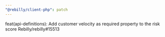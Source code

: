 ```yaml
---
"@rebilly/client-php": patch
---
```


feat(api-definitions): Add customer velocity as required property to the risk score Rebilly/rebilly#15513
